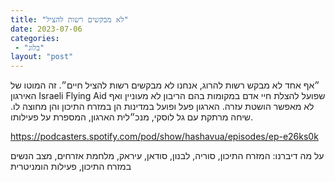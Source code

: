 ```yaml
---
title: "לא מבקשים רשות להציל"
date: 2023-07-06
categories: 
 - "בלוג"
layout: "post"
---
```


״אף אחד לא מבקש רשות להרוג, אנחנו לא מבקשים רשות להציל חיים״. זה המוטו של האירגון Israeli Flying Aid שפועל להצלת חיי אדם במקומות בהם הריבון לא מעוניין ואף לא מאפשר הושטת עזרה. הארגון פעל ופועל במדינות הן במזרח התיכון והן מחוצה לו. שיחה מרתקת עם גל לוסקי, מנכ״לית הארגון, המספרת על פעילותו.

<https://podcasters.spotify.com/pod/show/hashavua/episodes/ep-e26ks0k>

על מה דיברנו: המזרח התיכון, סוריה, לבנון, סודאן, עיראק, מלחמת אזרחים, מצב הנשים במזרח התיכון, פעילות הומניטרית
